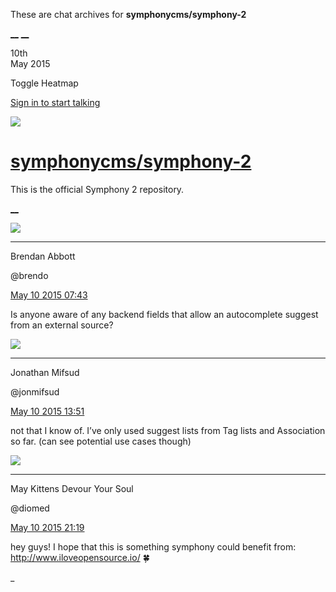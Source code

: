 These are chat archives for **symphonycms/symphony-2**

[__](/symphonycms/symphony-2/archives/2015/05/11)
[__](/symphonycms/symphony-2/archives/2015/05/09)

10th  
May 2015

Toggle Heatmap

[Sign in to start talking](/login?action=login&button=archive-login)

![](https://avatars-02.gitter.im/group/iv/3/57542c45c43b8c601977197e?s=48)

#  [symphonycms/symphony-2](/symphonycms/symphony-2)

This is the official Symphony 2 repository.

[ __ ](/orgs/symphonycms/rooms "More symphonycms rooms" )

![](https://avatars2.githubusercontent.com/u/69268?v=3&s=30)

__ __

Brendan Abbott

@brendo

[May 10 2015
07:43](https://gitter.im/symphonycms/symphony-2?at=554f0c1b5e423e6573fd049c ""
)

Is anyone aware of any backend fields that allow an autocomplete suggest from
an external source?

![](https://avatars1.githubusercontent.com/u/859775?v=3&s=30)

__ __

Jonathan Mifsud

@jonmifsud

[May 10 2015
13:51](https://gitter.im/symphonycms/symphony-2?at=554f6265629c6099462535ee ""
)

not that I know of. I’ve only used suggest lists from Tag lists and
Association so far. (can see potential use cases though)

![](https://avatars1.githubusercontent.com/u/72777?v=3&s=30)

__ __

May Kittens Devour Your Soul

@diomed

[May 10 2015
21:19](https://gitter.im/symphonycms/symphony-2?at=554fcb7af521f6d023caab46 ""
)

hey guys! I hope that this is something symphony could benefit from:
<http://www.iloveopensource.io/> :four_leaf_clover:

_

